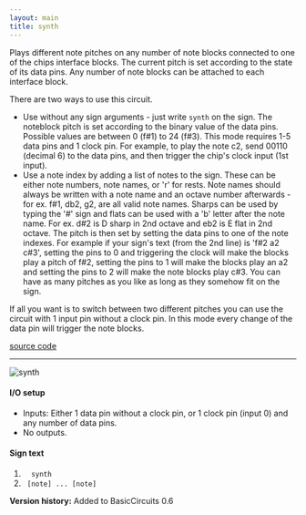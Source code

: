 ```yaml
---
layout: main
title: synth
---
```


Plays different note pitches on any number of note blocks connected to one of the chips interface blocks. The current pitch is set according to the state of its data pins. 
Any number of note blocks can be attached to each interface block.

There are two ways to use this circuit. 

* Use without any sign arguments - just write `synth` on the sign. The noteblock pitch is set according to the binary value of the data pins. Possible values are between 0 (f#1) to 24 (f#3). This mode requires 1-5 data pins and 1 clock pin. For example, to play the note c2, send 00110 (decimal 6) to the data pins, and then trigger the chip's clock input (1st input). 
* Use a note index by adding a list of notes to the sign. These can be either note numbers, note names, or 'r' for rests. Note names should always be written with a note name and an octave number afterwards - for ex. f#1, db2, g2, are all valid note names. Sharps can be used by typing the '#' sign and flats can be used with a 'b' letter after the note name. For ex. d#2 is D sharp in 2nd octave and eb2 is E flat in 2nd octave.
The pitch is then set by setting the data pins to one of the note indexes. For example if your sign's text (from the 2nd line) is 'f#2 a2 c#3', setting the pins to 0 and triggering the clock will make the blocks play a pitch of f#2, setting the pins to 1 will make the blocks play an a2 and setting the pins to 2 will make the note blocks play c#3. You can have as many pitches as you like as long as they somehow fit on the sign. 

If all you want is to switch between two different pitches you can use the circuit with 1 input pin without a clock pin. In this mode every 
change of the data pin will trigger the note blocks.

[source code](https://github.com/eisental/BasicCircuits/blob/master/src/main/java/org/tal/basiccircuits/synth.java)

* * *

![synth](/RedstoneChips/images/synth.png "synth")
    
#### I/O setup 
* Inputs: Either 1 data pin without a clock pin, or 1 clock pin (input 0) and any number of data pins.
* No outputs.

#### Sign text
1. `   synth   `
2. `  [note] ... [note] ` 

__Version history:__ Added to BasicCircuits 0.6